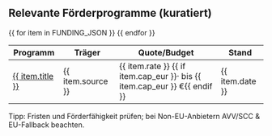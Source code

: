 <!-- Datei: prompts/de/foerderprogramme_de.md -->
<!-- OUTPUT: Ausschließlich HTML-Fragment (kein <html>/<head>/<body>). Nutzt FUNDING_JSON. -->

<section class="card">
  <h2>Relevante Förderprogramme (kuratiert)</h2>
  <table class="bm">
    <thead>
      <tr>
        <th>Programm</th>
        <th>Träger</th>
        <th>Quote/Budget</th>
        <th>Stand</th>
      </tr>
    </thead>
    <tbody>
      {{ for item in FUNDING_JSON }}
        <tr>
          <td><a href="{{ item.url }}">{{ item.title }}</a></td>
          <td>{{ item.source }}</td>
          <td>{{ item.rate }} {{ if item.cap_eur }}· bis {{ item.cap_eur }} €{{ endif }}</td>
          <td>{{ item.date }}</td>
        </tr>
      {{ endfor }}
    </tbody>
  </table>
  <div class="muted" style="margin-top:8px">
    Tipp: Fristen und Förderfähigkeit prüfen; bei Non-EU-Anbietern AVV/SCC & EU-Fallback beachten.
  </div>
</section>
